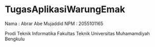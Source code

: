 # TugasAplikasiWarungEmak

Nama : Abrar Abe Mujaddid
NPM : 2055101165

Prodi Teknik Informatika
Fakultas Teknik
Universitas Muhamamdiyah Bengkulu
